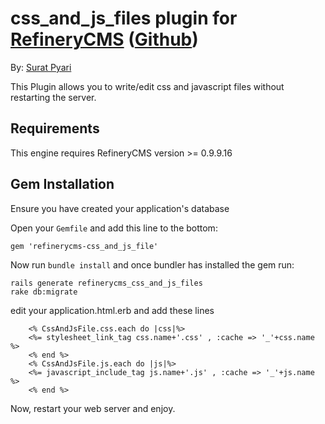 # css_and_js_files plugin for [RefineryCMS](http://www.refinerycms.com) ([Github](https://github.com/suratpyari/refinery_css_and_js_files))

By: [Surat Pyari]()

This Plugin allows you to write/edit css and javascript files without restarting the server.

## Requirements

This engine requires RefineryCMS version >= 0.9.9.16

## Gem Installation

Ensure you have created your application's database

Open your ``Gemfile`` and add this line to the bottom:

    gem 'refinerycms-css_and_js_file'

Now run ``bundle install`` and once bundler has installed the gem run:

    rails generate refinerycms_css_and_js_files
    rake db:migrate

edit your application.html.erb and add these lines

		<% CssAndJsFile.css.each do |css|%>
	  	<%= stylesheet_link_tag css.name+'.css' , :cache => '_'+css.name %>
		<% end %>
		<% CssAndJsFile.js.each do |js|%>
	  	<%= javascript_include_tag js.name+'.js' , :cache => '_'+js.name %>
		<% end %>

Now, restart your web server and enjoy.